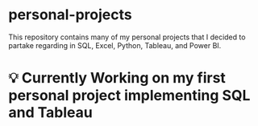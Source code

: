 # personal-projects
This repository contains many of my personal projects that I decided to partake regarding in SQL, Excel, Python, Tableau, and Power BI.

# 💡 Currently Working on my first personal project implementing SQL and Tableau
